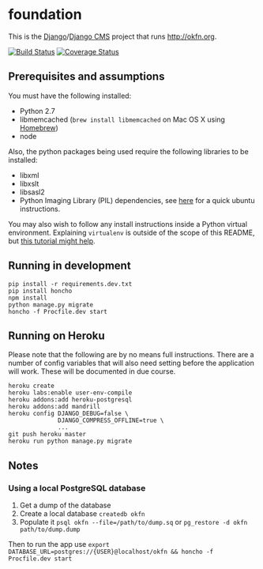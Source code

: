 # foundation

This is the [Django][dj]/[Django CMS][djcms] project that runs <http://okfn.org>.

[dj]: https://www.djangoproject.com/
[djcms]: https://www.django-cms.org/

[![Build Status](https://travis-ci.org/okfn/website.svg?branch=master)](https://travis-ci.org/okfn/website)
[![Coverage Status](https://coveralls.io/repos/github/okfn/website/badge.svg?branch=master)](https://coveralls.io/github/okfn/website?branch=master)

## Prerequisites and assumptions

You must have the following installed:

- Python 2.7
- libmemcached (`brew install libmemcached` on Mac OS X using [Homebrew](http://brew.sh/))
- node

Also, the python packages being used require the following libraries to be installed:
- libxml
- libxslt
- libsasl2
- Python Imaging Library (PIL) dependencies, see [here](http://stackoverflow.com/a/21151777/3449709) for a quick ubuntu instructions.

You may also wish to follow any install instructions inside a Python virtual environment. Explaining `virtualenv` is outside of the scope of this README, but [this tutorial might help](http://hackercodex.com/guide/python-development-environment-on-mac-osx/).

## Running in development

    pip install -r requirements.dev.txt
    pip install honcho
    npm install
    python manage.py migrate
    honcho -f Procfile.dev start

## Running on Heroku

Please note that the following are by no means full instructions. There are a
number of config variables that will also need setting before the application
will work. These will be documented in due course.

    heroku create
    heroku labs:enable user-env-compile
    heroku addons:add heroku-postgresql
    heroku addons:add mandrill
    heroku config DJANGO_DEBUG=false \
                  DJANGO_COMPRESS_OFFLINE=true \
                  ...
    git push heroku master
    heroku run python manage.py migrate

## Notes

### Using a local PostgreSQL database

1. Get a dump of the database
2. Create a local database `createdb okfn`
3. Populate it `psql okfn --file=/path/to/dump.sq` or `pg_restore -d okfn path/to/dump.dump`

Then to run the app use `export DATABASE_URL=postgres://{USER}@localhost/okfn && honcho -f Procfile.dev start`
